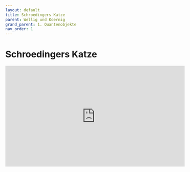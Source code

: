 ```yaml
---
layout: default
title: Schroedingers Katze
parent: Wellig und Koernig
grand_parent: 1. Quantenobjekte
nav_order: 1
---
```


# Schroedingers Katze
<iframe width="560" height="315" src="https://www.youtube-nocookie.com/embed/wTJnRS8SZhI?rel=0&amp;showinfo=0" frameborder="0" allowfullscreen></iframe>
